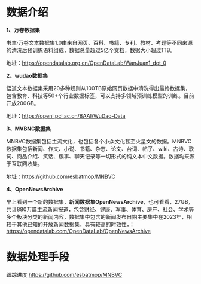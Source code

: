 # 数据介绍
**1、万卷数据集**

书生·万卷文本数据集1.0由来自网页、百科、书籍、专利、教材、考题等不同来源的清洗后预训练语料组成，数据总量超过5亿个文档，数据大小超过1TB。

地址：https://opendatalab.org.cn/OpenDataLab/WanJuan1_dot_0

**2、wudao数据集**

悟道文本数据集采用20多种规则从100TB原始网页数据中清洗得出最终数据集，包含教育、科技等50+个行业数据标签，可以支持多领域预训练模型的训练。目前开放200GB。

地址：https://openi.pcl.ac.cn/BAAI/WuDao-Data

**3、MVBNC数据集**

MNBVC数据集包括主流文化，也包括各个小众文化甚至火星文的数据。MNBVC数据集包括新闻、作文、小说、书籍、杂志、论文、台词、帖子、wiki、古诗、歌词、商品介绍、笑话、糗事、聊天记录等一切形式的纯文本中文数据。数据均来源于互联网收集。

地址：https://github.com/esbatmop/MNBVC

**4、OpenNewsArchive**

早上看到一个新的数据集，**新闻数据集OpenNewsArchive**，也可看看，27GB，共计880万篇主流新闻报道，包含财经、健康、军事、体育、房产、社会、学术等多个板块分类的新闻内容，数据集中包含的新闻发布日期主要集中在2023年，相较于其他已知的开放新闻数据集，具有较高的时效性，：https://opendatalab.com/OpenDataLab/OpenNewsArchive



# 数据处理手段

跟踪进度
https://github.com/esbatmop/MNBVC
